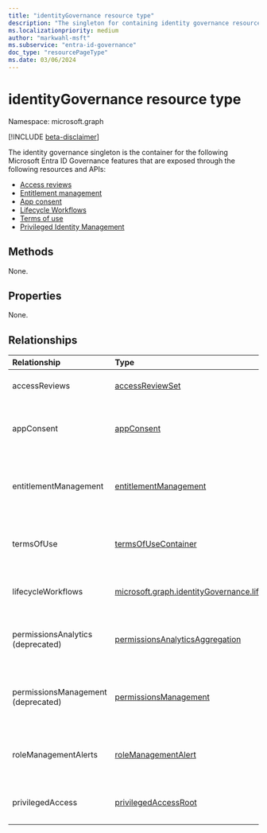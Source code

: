 ```yaml
---
title: "identityGovernance resource type"
description: "The singleton for containing identity governance resources."
ms.localizationpriority: medium
author: "markwahl-msft"
ms.subservice: "entra-id-governance"
doc_type: "resourcePageType"
ms.date: 03/06/2024
---
```


# identityGovernance resource type

Namespace: microsoft.graph

[!INCLUDE [beta-disclaimer](../../includes/beta-disclaimer.md)]

The identity governance singleton is the container for the following Microsoft Entra ID Governance features that are exposed through the following resources and APIs:

+ [Access reviews](accessreviewsv2-overview.md)
+ [Entitlement management](entitlementmanagement-overview.md)
+ [App consent](consentrequests-overview.md)
+ [Lifecycle Workflows](identitygovernance-lifecycleworkflows-overview.md)
+ [Terms of use](agreement.md)
+ [Privileged Identity Management](privilegedidentitymanagementv3-overview.md)

## Methods

None.

## Properties

None.

## Relationships

|Relationship|Type|Description|
|:---|:---|:---|
|accessReviews|[accessReviewSet](accessreviewset.md)| Container for the base resources that expose the access reviews API and features.|
|appConsent|[appConsent](appconsentapprovalroute.md)| Container for base resources that expose the app consent request API and features. Currently exposes only the [appConsentRequests](appconsentrequest.md) resource.|
|entitlementManagement|[entitlementManagement](entitlementmanagement.md)| Container for entitlement management resources, including [accessPackageCatalog](accesspackagecatalog.md), [connectedOrganization](connectedorganization.md), and [entitlementManagementSettings](entitlementmanagementsettings.md).|
|termsOfUse|[termsOfUseContainer](termsofusecontainer.md)| Container for the resources that expose the terms of use API and its features, including [agreements](agreement.md) and [agreementAcceptances](agreementacceptance.md). |
|lifecycleWorkflows|[microsoft.graph.identityGovernance.lifecycleWorkflowsContainer](identitygovernance-lifecycleworkflowscontainer.md)| Container for Lifecycle Workflow resources, including [workflow](identitygovernance-workflow.md), [customTaskExtension](identitygovernance-customtaskextension.md), and [lifecycleManagementSettings](identitygovernance-lifecyclemanagementsettings.md).|
|permissionsAnalytics (deprecated)|[permissionsAnalyticsAggregation](../resources/permissionsanalyticsaggregation.md)|Represents permissions analytics findings for authorization systems onboarded to Microsoft Entra Permissions Management.|
|permissionsManagement (deprecated)|[permissionsManagement](../resources/permissionsmanagement.md)|The base container for the relationships that define the requests for permissions in an authorization system onboarded to Microsoft Entra Permissions Management.|
|roleManagementAlerts|[roleManagementAlert](rolemanagementalert.md)| Container for the base resources that expose the security alerts relating to Privileged Identity Management (PIM) for Microsoft Entra roles.|
|privilegedAccess|[privilegedAccessRoot](privilegedaccessroot.md)| Container for the base resources that expose the API and features related to Privileged Identity Management (PIM) for Groups.|
